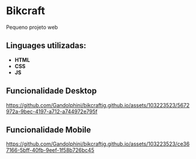 # Bikcraft
Pequeno projeto web

## Linguages utilizadas:

- **HTML**
- **CSS**
- **JS**



## Funcionalidade Desktop
https://github.com/Gandolphini/bikcraftjg.github.io/assets/103223523/5672972a-9bec-4197-a712-a744972e795f

## Funcionalidade Mobile 
https://github.com/Gandolphini/bikcraftjg.github.io/assets/103223523/ce367166-5bff-40fb-9eef-1f58b726bc45




